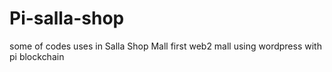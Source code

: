 # Pi-salla-shop
some of codes uses in Salla Shop Mall
first web2 mall using wordpress with pi blockchain
